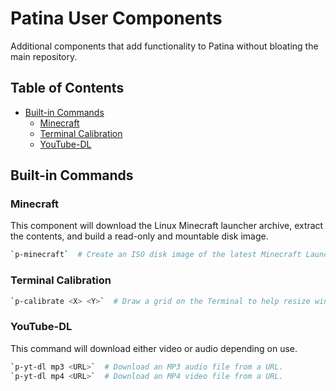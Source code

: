 # Patina User Components

Additional components that add functionality to Patina without bloating the main
repository.

## Table of Contents

- [Built-in Commands](#built-in-commands)
  - [Minecraft](#minecraft)
  - [Terminal Calibration](#terminal-calibration)
  - [YouTube-DL](#youtube-dl)

## Built-in Commands

### Minecraft

This component will download the Linux Minecraft launcher archive, extract the
contents, and build a read-only and mountable disk image.

```bash
`p-minecraft`  # Create an ISO disk image of the latest Minecraft Launcher.
```

### Terminal Calibration

```bash
`p-calibrate <X> <Y>`  # Draw a grid on the Terminal to help resize window.
```

### YouTube-DL

This command will download either video or audio depending on use.

```bash
`p-yt-dl mp3 <URL>`  # Download an MP3 audio file from a URL.
`p-yt-dl mp4 <URL>`  # Download an MP4 video file from a URL.
```
